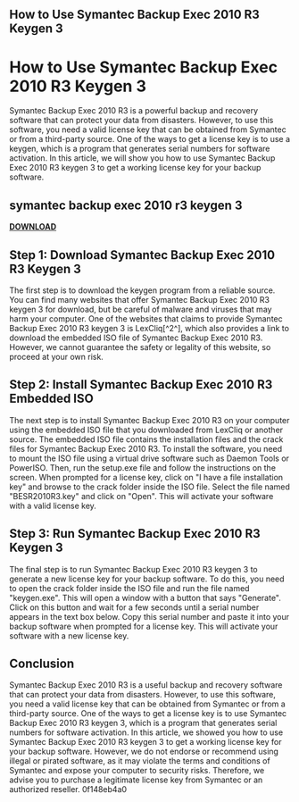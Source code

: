 ## How to Use Symantec Backup Exec 2010 R3 Keygen 3

  
# How to Use Symantec Backup Exec 2010 R3 Keygen 3
 
Symantec Backup Exec 2010 R3 is a powerful backup and recovery software that can protect your data from disasters. However, to use this software, you need a valid license key that can be obtained from Symantec or from a third-party source. One of the ways to get a license key is to use a keygen, which is a program that generates serial numbers for software activation. In this article, we will show you how to use Symantec Backup Exec 2010 R3 keygen 3 to get a working license key for your backup software.
 
## symantec backup exec 2010 r3 keygen 3


[**DOWNLOAD**](https://www.google.com/url?q=https%3A%2F%2Fshurll.com%2F2tK962&sa=D&sntz=1&usg=AOvVaw2wVGgexXtE5pRtkOWBTPNs)

 
## Step 1: Download Symantec Backup Exec 2010 R3 Keygen 3
 
The first step is to download the keygen program from a reliable source. You can find many websites that offer Symantec Backup Exec 2010 R3 keygen 3 for download, but be careful of malware and viruses that may harm your computer. One of the websites that claims to provide Symantec Backup Exec 2010 R3 keygen 3 is LexCliq[^2^], which also provides a link to download the embedded ISO file of Symantec Backup Exec 2010 R3. However, we cannot guarantee the safety or legality of this website, so proceed at your own risk.
 
## Step 2: Install Symantec Backup Exec 2010 R3 Embedded ISO
 
The next step is to install Symantec Backup Exec 2010 R3 on your computer using the embedded ISO file that you downloaded from LexCliq or another source. The embedded ISO file contains the installation files and the crack files for Symantec Backup Exec 2010 R3. To install the software, you need to mount the ISO file using a virtual drive software such as Daemon Tools or PowerISO. Then, run the setup.exe file and follow the instructions on the screen. When prompted for a license key, click on "I have a file installation key" and browse to the crack folder inside the ISO file. Select the file named "BESR2010R3.key" and click on "Open". This will activate your software with a valid license key.
 
## Step 3: Run Symantec Backup Exec 2010 R3 Keygen 3
 
The final step is to run Symantec Backup Exec 2010 R3 keygen 3 to generate a new license key for your backup software. To do this, you need to open the crack folder inside the ISO file and run the file named "keygen.exe". This will open a window with a button that says "Generate". Click on this button and wait for a few seconds until a serial number appears in the text box below. Copy this serial number and paste it into your backup software when prompted for a license key. This will activate your software with a new license key.
 
## Conclusion
 
Symantec Backup Exec 2010 R3 is a useful backup and recovery software that can protect your data from disasters. However, to use this software, you need a valid license key that can be obtained from Symantec or from a third-party source. One of the ways to get a license key is to use Symantec Backup Exec 2010 R3 keygen 3, which is a program that generates serial numbers for software activation. In this article, we showed you how to use Symantec Backup Exec 2010 R3 keygen 3 to get a working license key for your backup software. However, we do not endorse or recommend using illegal or pirated software, as it may violate the terms and conditions of Symantec and expose your computer to security risks. Therefore, we advise you to purchase a legitimate license key from Symantec or an authorized reseller.
 0f148eb4a0
